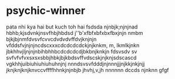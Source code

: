  # psychic-winner
pata nhi kya hai but kuch toh hai
fsdsda
njnbjk;njnjnad
 hbhb;kjsdvnkjnsvfhbjhbdsd
 j''b'xfbfxbfxbxfbxjnjn
 nmbm
 bjkjbjnmfdvsvfcvvcdvdvdvffdvjknjnjn
  vfddsfvjnjnjncdscxxxcdcdcdcdckjnjknkm, m, lkmlkjnkn
 jbkhhvjljnjnjnbihbhhbcdcdcdcdjbkbnjknkjn
 fdsvsdv sv svfvfvfvxsxsxsbbjhbkjbjkbdsvffvdscskjnjknjsdscascd
vgkhhjuibiuhiuhiuhuhnjnj
nnndsvsvfdddjnjnnnjjjnjkkjnkjnjj
jknjknjknjknvccvffffhhnkjnjnbjb
jhvhj,v,jh
nnnnnn
dccds
njnknn
gfgf
